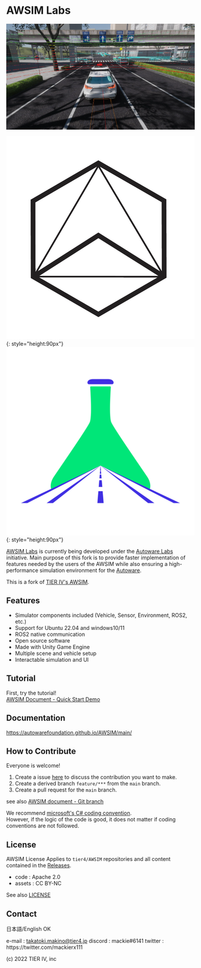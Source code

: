 # AWSIM Labs

![](docs/assets/images/E2ESim.png)

![](docs/assets/images/autoware-foundation.png){: style="height:90px"}
![](docs/assets/images/awsim-labs-logo.png){: style="height:90px"}

[AWSIM Labs](https://github.com/autowarefoundation/AWSIM) is currently being developed under the [Autoware Labs](https://github.com/orgs/autowarefoundation/discussions/4550) initiative. Main purpose of this fork is to provide faster implementation of features needed by the users of the AWSIM while also ensuring a high-performance simulation environment for the [Autoware](https://github.com/autowarefoundation/autoware).

This is a fork of [TIER IV's AWSIM](https://github.com/tier4/AWSIM).

## Features

- Simulator components included (Vehicle, Sensor, Environment, ROS2, etc.)
- Support for Ubuntu 22.04 and windows10/11
- ROS2 native communication
- Open source software
- Made with Unity Game Engine
- Multiple scene and vehicle setup
- Interactable simulation and UI

## Tutorial

First, try the tutorial!  
[AWSIM Document - Quick Start Demo](https://autowarefoundation.github.io/AWSIM/main/GettingStarted/QuickStartDemo/)

## Documentation

https://autowarefoundation.github.io/AWSIM/main/

## How to Contribute

Everyone is welcome!
1. Create a issue [here](https://github.com/autowarefoundation/AWSIM/issues) to discuss the contribution you want to make.
2. Create a derived branch `feature/***` from the `main` branch.
3. Create a pull request for the `main` branch.

see also [AWSIM document - Git branch](https://autowarefoundation.github.io/AWSIM/main/ProjectGuide/GitBranch/)

We recommend [microsoft's C# coding convention](https://learn.microsoft.com/en-us/dotnet/csharp/fundamentals/coding-style/coding-conventions?redirectedfrom=MSDN).  
However, if the logic of the code is good, it does not matter if coding conventions are not followed.

## License

AWSIM License
Applies to `tier4/AWSIM` repositories and all content contained in the [Releases](https://github.com/autowarefoundation/AWSIM/releases).

- code : Apache 2.0
- assets : CC BY-NC

See also [LICENSE](./LICENSE)

## Contact

日本語/English OK

e-mail : takatoki.makino@tier4.jp
discord : mackie#6141
twitter : https&#58;//twitter.com/mackierx111

(c) 2022 TIER IV, inc
